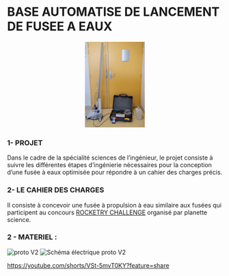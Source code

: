 # BASE AUTOMATISE DE LANCEMENT DE FUSEE A EAUX
<p align="center">
<img src="Mise en situation.jpg" alt="Illustration" height=200>

### 1- PROJET
Dans le cadre de la spécialité sciences de l’ingénieur, le projet consiste à suivre les différentes étapes d’ingénierie nécessaires pour la conception d’une fusée à eaux optimisée pour répondre à un cahier des charges précis.

### 2- LE CAHIER DES CHARGES
Il consiste à concevoir une fusée à propulsion à eau similaire aux fusées qui participent au concours [ROCKETRY CHALLENGE](https://www.planete-sciences.org/espace/Rocketry-Challenge/Presentation) organisé par planette science.


### 2 - MATERIEL :




 <img src="Prototype_V2.jpg" alt="proto V2" height=300> <img src="Schéma électrique.png" alt="Schéma électrique proto V2" height=300>
  

https://youtube.com/shorts/VSt-5mvT0KY?feature=share
